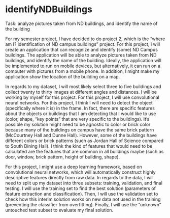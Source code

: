 # identifyNDBuildings
Task: analyze pictures taken from ND buildings, and identify the name of the building

For my semester project, I have decided to do project 2, which is the “where am I? identification of ND campus buildings” project. For this project, I will create an application that can recognize and identify (some) ND Campus buildings. The application will be able to analyze pictures taken from ND buildings, and identify the name of the building. Ideally, the application will be implemented to run on mobile devices, but alternatively, it can run on a computer with pictures from a mobile phone. In addition, I might make my application show the location of the building on a map. 

In regards to my dataset, I will most likely select three to five buildings and collect twenty to thirty images at different angles and distances. I will be working by myself for this project. For this project, I will use convolutional neural networks. For this project, I think I will need to detect the object (specifically where it is) in the frame. In fact, there are specific features about the objects or buildings that I am detecting that I would like to use (color, shape, “key points” that are very specific to the buildings). It’s possible my solution might need to be agnostic to color or brick color because many of the buildings on campus have the same brick pattern (McCourtney Hall and Dunne Hall). However, some of the buildings have different colors or brick patterns (such as Jordan Hall of Science compared to South Dining Hall). I think the kind of features that would need to be calculated are the features that are common in all buildings maybe (such as door, window, brick pattern, height of building, shape). 

For this project, I might use a deep learning framework, based on convolutional neural networks, which will automatically construct highly descriptive features directly from raw data. In regards to the data, I will need to split up my dataset into three subsets: training, validation, and final testing. I will use the training set to find the best solution (parameters of feature extraction and classification). Then, I will use the validation set to check how this interim solution works on new data not used in the training (preventing the classifier from overfitting). Finally, I will use the “unknown” untouched test subset to evaluate my final solution. 

